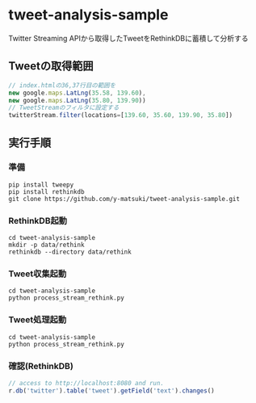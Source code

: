# tweet-analysis-sample

Twitter Streaming APIから取得したTweetをRethinkDBに蓄積して分析する

## Tweetの取得範囲

```javascript
// index.htmlの36,37行目の範囲を
new google.maps.LatLng(35.58, 139.60),
new google.maps.LatLng(35.80, 139.90))
// TweetStreamのフィルタに設定する
twitterStream.filter(locations=[139.60, 35.60, 139.90, 35.80])
```

## 実行手順

### 準備

```shell
pip install tweepy
pip install rethinkdb
git clone https://github.com/y-matsuki/tweet-analysis-sample.git
```

### RethinkDB起動

```shell
cd tweet-analysis-sample
mkdir -p data/rethink
rethinkdb --directory data/rethink
```

### Tweet収集起動

```shell
cd tweet-analysis-sample
python process_stream_rethink.py
```

### Tweet処理起動

```shell
cd tweet-analysis-sample
python process_stream_rethink.py
```

### 確認(RethinkDB)

```javascript
// access to http://localhost:8080 and run.
r.db('twitter').table('tweet').getField('text').changes()
```
